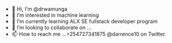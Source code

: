 - 👋 Hi, I’m @drwamunga
- 👀 I’m interested in machine learning
- 🌱 I’m currently learning ALX SE fullstack developer program
- 💞️ I’m looking to collaborate on ...
- 📫 How to reach me ...+254727341875 @darrence10 on Twitter.

<!---
drwamunga/drwamunga is a ✨ special ✨ repository because its `README.md` (this file) appears on your GitHub profile.
You can click the Preview link to take a look at your changes.
--->
